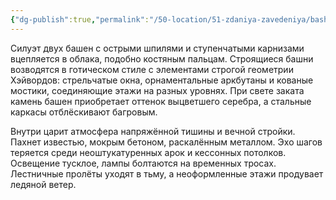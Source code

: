 ```yaml
---
{"dg-publish":true,"permalink":"/50-location/51-zdaniya-zavedeniya/bashni-saut-vind/","tags":["локация"]}
---
```


Силуэт двух башен с острыми шпилями и ступенчатыми карнизами вцепляется в облака, подобно костяным пальцам. Строящиеся башни возводятся в готическом стиле с элементами строгой геометрии Хэйвордов: стрельчатые окна, орнаментальные аркбутаны и кованые мостики, соединяющие этажи на разных уровнях. При свете заката камень башен приобретает оттенок выцветшего серебра, а стальные каркасы отблёскивают багровым.

Внутри царит атмосфера напряжённой тишины и вечной стройки. Пахнет известью, мокрым бетоном, раскалённым металлом. Эхо шагов теряется среди неоштукатуренных арок и кессонных потолков. Освещение тусклое, лампы болтаются на временных тросах. Лестничные пролёты уходят в тьму, а неоформленные этажи продувает ледяной ветер.